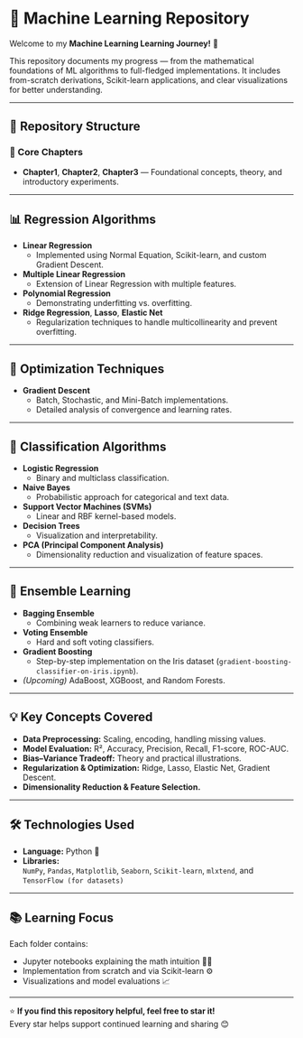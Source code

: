 # 🧠 Machine Learning Repository

Welcome to my **Machine Learning Learning Journey!** 🚀  

This repository documents my progress — from the mathematical foundations of ML algorithms to full-fledged implementations. It includes from-scratch derivations, Scikit-learn applications, and clear visualizations for better understanding.

---

## 📘 Repository Structure

### 🔹 Core Chapters
- **Chapter1**, **Chapter2**, **Chapter3** — Foundational concepts, theory, and introductory experiments.

---

## 📊 Regression Algorithms

* **Linear Regression**
  * Implemented using Normal Equation, Scikit-learn, and custom Gradient Descent.
* **Multiple Linear Regression**
  * Extension of Linear Regression with multiple features.
* **Polynomial Regression**
  * Demonstrating underfitting vs. overfitting.
* **Ridge Regression**, **Lasso**, **Elastic Net**
  * Regularization techniques to handle multicollinearity and prevent overfitting.

---

## 🧮 Optimization Techniques

* **Gradient Descent**
  * Batch, Stochastic, and Mini-Batch implementations.
  * Detailed analysis of convergence and learning rates.

---

## 🎯 Classification Algorithms

* **Logistic Regression**
  * Binary and multiclass classification.
* **Naive Bayes**
  * Probabilistic approach for categorical and text data.
* **Support Vector Machines (SVMs)**
  * Linear and RBF kernel-based models.
* **Decision Trees**
  * Visualization and interpretability.
* **PCA (Principal Component Analysis)**
  * Dimensionality reduction and visualization of feature spaces.

---

## 🌲 Ensemble Learning

* **Bagging Ensemble**
  * Combining weak learners to reduce variance.
* **Voting Ensemble**
  * Hard and soft voting classifiers.
* **Gradient Boosting**
  * Step-by-step implementation on the Iris dataset (`gradient-boosting-classifier-on-iris.ipynb`).
* *(Upcoming)* AdaBoost, XGBoost, and Random Forests.

---

## 💡 Key Concepts Covered

* **Data Preprocessing:** Scaling, encoding, handling missing values.  
* **Model Evaluation:** R², Accuracy, Precision, Recall, F1-score, ROC-AUC.  
* **Bias–Variance Tradeoff:** Theory and practical illustrations.  
* **Regularization & Optimization:** Ridge, Lasso, Elastic Net, Gradient Descent.  
* **Dimensionality Reduction & Feature Selection.**

---

## 🛠️ Technologies Used

* **Language:** Python 🐍  
* **Libraries:**  
  `NumPy`, `Pandas`, `Matplotlib`, `Seaborn`, `Scikit-learn`, `mlxtend`, and `TensorFlow (for datasets)`

---

## 📚 Learning Focus

Each folder contains:
- Jupyter notebooks explaining the math intuition 👨‍🏫  
- Implementation from scratch and via Scikit-learn ⚙️  
- Visualizations and model evaluations 📈  

---

⭐ **If you find this repository helpful, feel free to star it!**  
Every star helps support continued learning and sharing 😊
